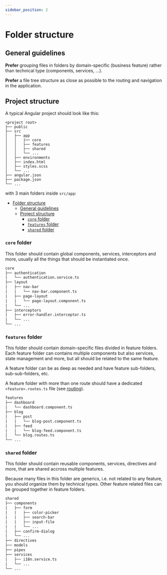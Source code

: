 ```yaml
---
sidebar_position: 2
---
```

# Folder structure


## General guidelines

**Prefer** grouping files in folders by domain-specific (business feature) rather than technical type (components, services, ...).

**Prefer** a file tree structure as close as possible to the routing and navigation in the application.

## Project structure

A typical Angular project should look like this:

```
<project root>
├── public
├── src
│   ├── app
│   │   ├── core
│   │   ├── features
│   │   ├── shared
│   │   └── ...
│   ├── environments
│   ├── index.html
│   ├── styles.scss
│   └── ...
├── angular.json
├── package.json
└── ...
```

with 3 main folders inside `src/app`:
- [Folder structure](#folder-structure)
  - [General guidelines](#general-guidelines)
  - [Project structure](#project-structure)
    - [`core` folder](#core-folder)
    - [`features` folder](#features-folder)
    - [`shared` folder](#shared-folder)

### `core` folder

This folder should contain global components, services, interceptors and more, usually all the things that should be instantiated once.

```txt title="example"
core
├── authentication
|   └── authentication.service.ts
├── layout
|   ├── nav-bar
|   |   └── nav-bar.component.ts
|   ├── page-layout
|   |   └── page-layout.component.ts
|   └── ...
├── interceptors
|   ├── error-handler.interceptor.ts
|   └── ...
└── ...
```

### `features` folder

This folder should contain domain-specific files divided in feature folders. Each feature folder can contains multiple components but also services, state management and more, but all should be related to the same feature.

A feature folder can be as deep as needed and have feature sub-folders, sub-sub-folders, etc.

A feature folder with more than one route should have a dedicated `<feature>.routes.ts` file (see [routing](../routing.md)).

```txt title="example"
features
├── dashboard
|   └── dashboard.component.ts
├── blog
|   ├── post
|   |   └── blog-post.component.ts
|   ├── feed
|   |   └── blog-feed.component.ts
|   └── blog.routes.ts
└── ...
```

### `shared` folder

This folder should contain reusable components, services, directives and more, that are shared accross multiple features.

Because many files in this folder are generics, i.e. not related to any feature, you should organize them by technical types. Other feature related files can be grouped together in feature folders.

```txt title="Example"
shared
├── components
|   ├── form
|   |   ├── color-picker
|   |   ├── search-bar
|   |   ├── input-file
|   |   └── ...
|   ├── confirm-dialog
|   └── ...
├── directives
├── models
├── pipes
├── services
|   ├── i18n.service.ts
|   └── ...
└── ...
```
